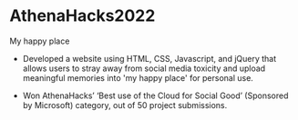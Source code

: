 # AthenaHacks2022
My happy place

* Developed a website using HTML, CSS, Javascript, and jQuery that allows users to stray away from social media toxicity and upload meaningful memories into 'my happy place' for personal use. 

* Won AthenaHacks’ ‘Best use of the Cloud for Social Good’ (Sponsored by Microsoft) category, out of 50 project submissions. 
